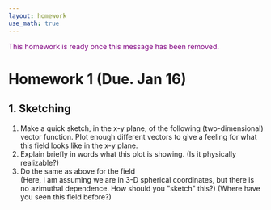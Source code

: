 ```yaml
---
layout: homework
use_math: true
---
```


<p style="color:purple">This homework is ready once this message has been removed.</p>

# Homework 1 (Due. Jan 16)

## 1. Sketching

1. Make a quick sketch, in the x-y plane, of the following (two-dimensional) vector function.
Plot enough different vectors to give a feeling for what this field looks like in the x-y plane.
2. Explain briefly in words what this plot is showing. (Is it physically realizable?)
3. Do the same as above for the field  
(Here, I am assuming we are in 3-D spherical coordinates, but there is no azimuthal dependence. How should you "sketch" this?) (Where have you seen this field before?)
